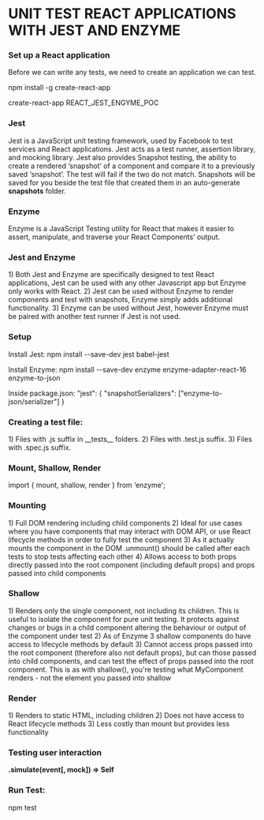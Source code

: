 <h1>UNIT TEST REACT APPLICATIONS WITH JEST AND ENZYME</h1>

<h3>Set up a React application</h3>

Before we can write any tests, we need to create an application we can test. 

npm install -g create-react-app

create-react-app REACT_JEST_ENGYME_POC

<h3>Jest</h3>

Jest is a JavaScript unit testing framework, used by Facebook to test services and React applications.
Jest acts as a test runner, assertion library, and mocking library.
Jest also provides Snapshot testing, the ability to create a rendered ‘snapshot’ of a component and compare it to a previously saved ‘snapshot’. The test will fail if the two do not match. Snapshots will be saved for you beside the test file that created them in an auto-generate __snapshots__ folder.

<h3>Enzyme</h3>
Enzyme is a JavaScript Testing utility for React that makes it easier to assert, manipulate, and traverse your React Components’ output.

<h3>Jest and Enzyme</h3>
1) Both Jest and Enzyme are specifically designed to test React applications, Jest can be used with any other Javascript app but Enzyme only works with React.
2) Jest can be used without Enzyme to render components and test with snapshots, Enzyme simply adds additional functionality.
3) Enzyme can be used without Jest, however Enzyme must be paired with another test runner if Jest is not used.

<h3>Setup</h3>

Install Jest:
npm install --save-dev jest babel-jest

Install Enzyme:
npm install --save-dev enzyme enzyme-adapter-react-16 enzyme-to-json

Inside package.json:
"jest": {
  "snapshotSerializers": ["enzyme-to-json/serializer"]
}

<h3>Creating a test file:</h3>
1) Files with  .js suffix in __tests__ folders.
2) Files with .test.js suffix.
3) Files with .spec.js suffix.

<h3>Mount, Shallow, Render</h3>

import { mount, shallow, render } from ‘enzyme';


<h3>Mounting</h3>
1) Full DOM rendering including child components
2) Ideal for use cases where you have components that may interact with DOM API, or use React lifecycle methods in order to fully test the component
3) As it actually mounts the component in the DOM .unmount() should be called after each tests to stop tests affecting each other
4) Allows access to both props directly passed into the root component (including default props) and props passed into child components

<h3>Shallow</h3>
1) Renders only the single component, not including its children. This is useful to isolate the component for pure unit testing. It protects against changes or bugs in a child component altering the behaviour or output of the component under test
2) As of Enzyme 3 shallow components do have access to lifecycle methods by default
3) Cannot access props passed into the root component (therefore also not default props), but can those passed into child components, and can test the effect of props passed into the root component. This is as with shallow(<MyComponent />), you're testing what MyComponent renders - not the element you passed into shallow

<h3>Render</h3>
1) Renders to static HTML, including children
2) Does not have access to React lifecycle methods
3) Less costly than mount but provides less functionality

<h3>Testing user interaction</h3>

<b>.simulate(event[, mock]) => Self</b>

<h3>Run Test:</h3>
npm test